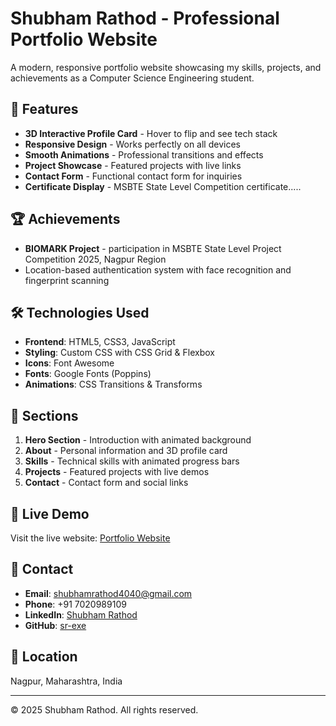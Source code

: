 # Shubham Rathod - Professional Portfolio Website

A modern, responsive portfolio website showcasing my skills, projects, and achievements as a Computer Science Engineering student.

## 🌟 Features

- **3D Interactive Profile Card** - Hover to flip and see tech stack
- **Responsive Design** - Works perfectly on all devices
- **Smooth Animations** - Professional transitions and effects
- **Project Showcase** - Featured projects with live links
- **Contact Form** - Functional contact form for inquiries
- **Certificate Display** - MSBTE State Level Competition certificate.....

## 🏆 Achievements

- **BIOMARK Project** - participation in MSBTE State Level Project Competition 2025, Nagpur Region
- Location-based authentication system with face recognition and fingerprint scanning

## 🛠️ Technologies Used

- **Frontend**: HTML5, CSS3, JavaScript
- **Styling**: Custom CSS with CSS Grid & Flexbox
- **Icons**: Font Awesome
- **Fonts**: Google Fonts (Poppins)
- **Animations**: CSS Transitions & Transforms

## 📱 Sections 

1. **Hero Section** - Introduction with animated background
2. **About** - Personal information and 3D profile card
3. **Skills** - Technical skills with animated progress bars
4. **Projects** - Featured projects with live demos
5. **Contact** - Contact form and social links

## 🚀 Live Demo 

Visit the live website: [Portfolio Website](https://sr-exe.github.io/portfolio-website/)

## 📧 Contact 

- **Email**: shubhamrathod4040@gmail.com
- **Phone**: +91 7020989109
- **LinkedIn**: [Shubham Rathod](https://www.linkedin.com/in/shubham-rathod-337b40384)
- **GitHub**: [sr-exe](https://github.com/sr-exe)

## 📍 Location

Nagpur, Maharashtra, India

--------------------------------------------------------------------------------------------------------------------------------------------------------------------------------------------------------------------

© 2025 Shubham Rathod. All rights reserved.
